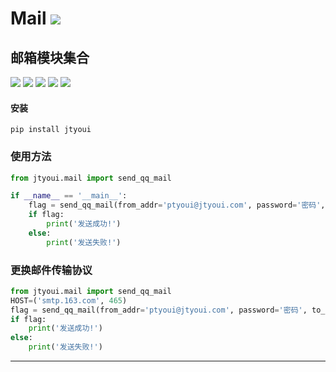 # **Mail** [![](https://gitee.com/tyoui/logo/raw/master/logo/photolog.png)][1]

## 邮箱模块集合
[![](https://img.shields.io/badge/个人网站-jtyoui-yellow.com.svg)][1]
[![](https://img.shields.io/badge/Python-3.6-green.svg)]()
[![](https://img.shields.io/badge/BlogWeb-Tyoui-bule.svg)][1]
[![](https://img.shields.io/badge/Email-jtyoui@qq.com-red.svg)]()
[![](https://img.shields.io/badge/项目-邮箱-black.svg)]()


#### 安装
    pip install jtyoui

### 使用方法
```python
from jtyoui.mail import send_qq_mail

if __name__ == '__main__':
    flag = send_qq_mail(from_addr='ptyoui@jtyoui.com', password='密码', to_addr='jtyoui@jtyoui.com',content='测试邮箱', subject='政治文件', files='政治.txt')
    if flag:
        print('发送成功!')
    else:
        print('发送失败!')
```

### 更换邮件传输协议
```python
from jtyoui.mail import send_qq_mail
HOST=('smtp.163.com', 465)
flag = send_qq_mail(from_addr='ptyoui@jtyoui.com', password='密码', to_addr='jtyoui@jtyoui.com',content='测试邮箱', subject='政治文件', files='政治.txt',host=HOST)
if flag:
    print('发送成功!')
else:
    print('发送失败!')
```
***

[1]: https://blog.jtyoui.com